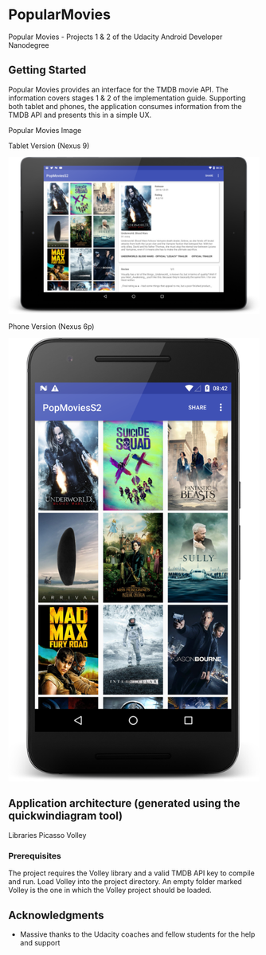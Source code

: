 # PopularMovies
Popular Movies - Projects 1 & 2 of the Udacity Android Developer Nanodegree

## Getting Started

Popular Movies provides an interface for the TMDB movie API. The information covers stages 1 & 2 of the implementation guide. Supporting both tablet and phones, the application consumes information from the TMDB API and presents this in a simple UX. 

Popular Movies Image

Tablet Version (Nexus 9)

![Popular Movies tablet application](images/nexus9_screenshot_med.png?raw=true "Project 1 & 2")

Phone Version (Nexus 6p)

![Popular Movies phone application](images/nexus6p_screenshot_med.png?raw=true "Project 1 & 2")

## Application architecture (generated using the quickwindiagram tool)

Libraries
  Picasso
  Volley


### Prerequisites

The project requires the Volley library and a valid TMDB API key to compile and run. Load Volley into the project directory. An empty folder marked Volley is the one in which the Volley project should be loaded.


## Acknowledgments

* Massive thanks to the Udacity coaches and fellow students for the help and support

